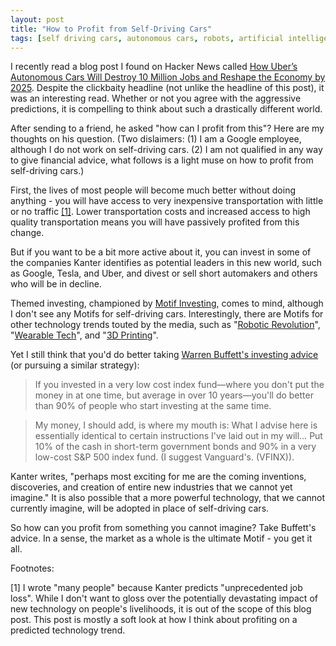 ```yaml
---
layout: post
title: "How to Profit from Self-Driving Cars"
tags: [self driving cars, autonomous cars, robots, artificial intelligence, technology, google, uber, cars, future, investing, warren buffett, motif investing]
---
```

I recently read a blog post I found on Hacker News called [How Uber’s Autonomous Cars Will Destroy 10 Million Jobs and Reshape the Economy by 2025](http://zackkanter.com/2015/01/23/how-ubers-autonomous-cars-will-destroy-10-million-jobs-by-2025/). Despite the clickbaity headline (not unlike the headline of this post), it was an interesting read. Whether or not you agree with the aggressive predictions, it is compelling to think about such a drastically different world. 

After sending to a friend, he asked "how can I profit from this"? Here are my thoughts on his question. (Two dislaimers: (1) I am a Google employee, although I do not work on self-driving cars. (2) I am not qualified in any way to give financial advice, what follows is a light muse on how to profit from self-driving cars.)

First, the lives of most people will become much better without doing anything - you will have access to very inexpensive transportation with little or no traffic [[1]](#1). Lower transportation costs and increased access to high quality transportation means you will have passively profited from this change.

But if you want to be a bit more active about it, you can invest in some of the companies Kanter identifies as potential leaders in this new world, such as Google, Tesla, and Uber, and divest or sell short automakers and others who will be in decline.

Themed investing, championed by [Motif Investing](https://www.motifinvesting.com/), comes to mind, although I don't see any Motifs for self-driving cars. Interestingly, there are Motifs for other technology trends touted by the media, such as "[Robotic Revolution](https://www.motifinvesting.com/motifs/robotic-revolution#/overview)", "[Wearable Tech](https://www.motifinvesting.com/motifs/3d-printing#/overview)", and "[3D Printing](https://www.motifinvesting.com/motifs/3d-printing#/overview)".

Yet I still think that you'd do better taking [Warren Buffett's investing advice](http://twocents.lifehacker.com/warren-buffett-s-best-money-advice-1597691871) (or pursuing a similar strategy):

> If you invested in a very low cost index fund—where you don't put the money in at one time, but average in over 10 years—you'll do better than 90% of people who start investing at the same time.

> My money, I should add, is where my mouth is: What I advise here is essentially identical to certain instructions I've laid out in my will… Put 10% of the cash in short-term government bonds and 90% in a very low-cost S&P 500 index fund. (I suggest Vanguard's. (VFINX)).

Kanter writes, "perhaps most exciting for me are the coming inventions, discoveries, and creation of entire new industries that we cannot yet imagine." It is also possible that a more powerful technology, that we cannot currently imagine, will be adopted in place of self-driving cars. 

So how can you profit from something you cannot imagine? Take Buffett's advice. In a sense, the market as a whole is the ultimate Motif - you get it all. 

Footnotes:

<p id="1">[1] I wrote "many people" because Kanter predicts "unprecedented job loss". While I don't want to gloss over the potentially devastating impact of new technology on people's livelihoods, it is out of the scope of this blog post. This post is mostly a soft look at how I think about profiting on a predicted technology trend.</p>
